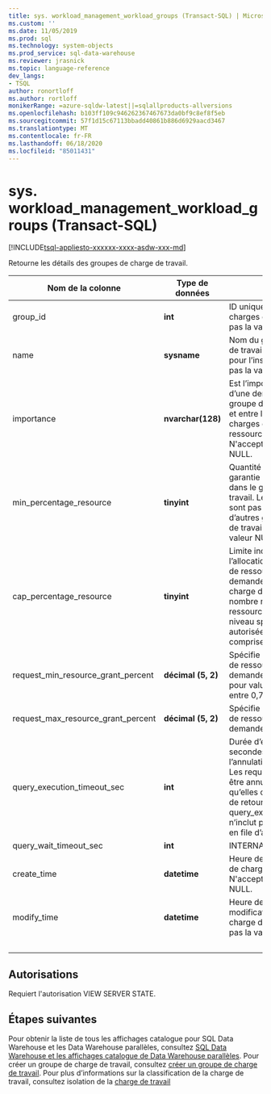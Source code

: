 ```yaml
---
title: sys. workload_management_workload_groups (Transact-SQL) | Microsoft Docs
ms.custom: ''
ms.date: 11/05/2019
ms.prod: sql
ms.technology: system-objects
ms.prod_service: sql-data-warehouse
ms.reviewer: jrasnick
ms.topic: language-reference
dev_langs:
- TSQL
author: ronortloff
ms.author: rortloff
monikerRange: =azure-sqldw-latest||=sqlallproducts-allversions
ms.openlocfilehash: b103ff109c946262367467673da0bf9c8ef8f5eb
ms.sourcegitcommit: 57f1d15c67113bbadd40861b886d6929aacd3467
ms.translationtype: MT
ms.contentlocale: fr-FR
ms.lasthandoff: 06/18/2020
ms.locfileid: "85011431"
---
```

# <a name="sysworkload_management_workload_groups-transact-sql"></a>sys. workload_management_workload_groups (Transact-SQL)

[!INCLUDE[tsql-appliesto-xxxxxx-xxxx-asdw-xxx-md](../../includes/tsql-appliesto-xxxxxx-xxxx-asdw-xxx-md.md)]

 Retourne les détails des groupes de charge de travail.  
  
|Nom de la colonne|Type de données|Description|Plage|  
|-----------------|---------------|-----------------|-----------|
|group_id|**int**|ID unique du groupe de charges de travail. N'accepte pas la valeur NULL.||
|name|**sysname**|Nom du groupe de charges de travail. Doit être unique pour l’instance.  N'accepte pas la valeur NULL.||
|importance|**nvarchar(128)**|Est l’importance relative d’une demande dans ce groupe de charges de travail et entre les groupes de charges de travail pour les ressources partagées. N'accepte pas la valeur NULL.|Low, below_normal, normal (par défaut), above_normal, High||
|min_percentage_resource|**tinyint**|Quantité de ressources garantie pour les demandes dans le groupe de charge de travail. Les ressources ne sont pas partagées avec d’autres groupes de charge de travail. N'accepte pas la valeur NULL.||
|cap_percentage_resource|**tinyint**|Limite inconditionnelle de l’allocation de pourcentage de ressources pour les demandes dans le groupe de charge de travail. Limite le nombre maximal de ressources allouées au niveau spécifié. La plage autorisée pour la valeur est comprise entre 1 et 100.||
|request_min_resource_grant_percent|**décimal (5, 2)**|Spécifie la quantité minimale de ressources allouées à une demande. La plage autorisée pour value est comprise entre 0,75 et 100.||
|request_max_resource_grant_percent |**décimal (5, 2)**|Spécifie la quantité maximale de ressources allouées à une demande.||
|query_execution_timeout_sec|**int**|Durée d’exécution, en secondes, autorisée avant l’annulation de la requête.  Les requêtes ne peuvent pas être annulées une fois qu’elles ont atteint la phase de retour de l’exécution.  query_execution_timeout_sec n’inclut pas le temps passé en file d’attente.|
|query_wait_timeout_sec|**int**|INTERNAL||
|create_time|**datetime**|Heure de création du groupe de charge de travail. N'accepte pas la valeur NULL.||
modify_time|**datetime**|Heure de la dernière modification du groupe de charge de travail. N'accepte pas la valeur NULL.||
|&nbsp;||||
  
## <a name="permissions"></a>Autorisations

Requiert l'autorisation VIEW SERVER STATE.

## <a name="next-steps"></a>Étapes suivantes

 Pour obtenir la liste de tous les affichages catalogue pour SQL Data Warehouse et les Data Warehouse parallèles, consultez [SQL Data Warehouse et les affichages catalogue de Data Warehouse parallèles](../../relational-databases/system-catalog-views/sql-data-warehouse-and-parallel-data-warehouse-catalog-views.md). Pour créer un groupe de charge de travail, consultez [créer un groupe de charge de travail](../../t-sql/statements/create-workload-group-transact-sql.md). Pour plus d’informations sur la classification de la charge de travail, consultez isolation de la [charge de travail](/azure/sql-data-warehouse/sql-data-warehouse-workload-isolation)
